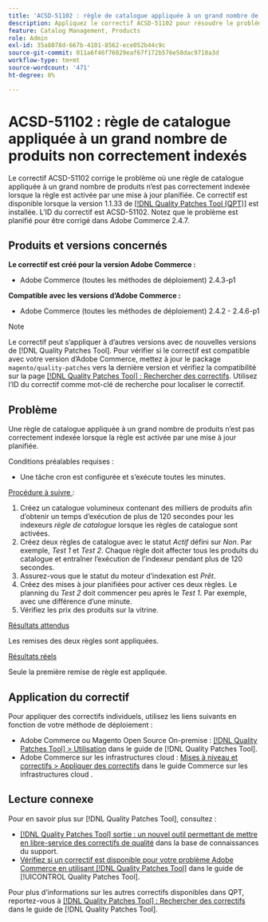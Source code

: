 ```yaml
---
title: 'ACSD-51102 : règle de catalogue appliquée à un grand nombre de produits non correctement indexés'
description: Appliquez le correctif ACSD-51102 pour résoudre le problème d’Adobe Commerce où une règle de catalogue appliquée à un grand nombre de produits n’est pas correctement indexée lorsque la règle est activée par une mise à jour planifiée.
feature: Catalog Management, Products
role: Admin
exl-id: 35a8078d-667b-4101-8562-ece052b44c9c
source-git-commit: 011a6f46f76029eaf67f172b576e58dac9710a3d
workflow-type: tm+mt
source-wordcount: '471'
ht-degree: 0%

---
```


# ACSD-51102 : règle de catalogue appliquée à un grand nombre de produits non correctement indexés

Le correctif ACSD-51102 corrige le problème où une règle de catalogue appliquée à un grand nombre de produits n’est pas correctement indexée lorsque la règle est activée par une mise à jour planifiée. Ce correctif est disponible lorsque la version 1.1.33 de [[!DNL Quality Patches Tool (QPT)]](https://experienceleague.adobe.com/fr/docs/commerce-operations/tools/quality-patches-tool/quality-patches-tool-to-self-serve-quality-patches) est installée. L’ID du correctif est ACSD-51102. Notez que le problème est planifié pour être corrigé dans Adobe Commerce 2.4.7.

## Produits et versions concernés

**Le correctif est créé pour la version Adobe Commerce :**

* Adobe Commerce (toutes les méthodes de déploiement) 2.4.3-p1

**Compatible avec les versions d’Adobe Commerce :**

* Adobe Commerce (toutes les méthodes de déploiement) 2.4.2 - 2.4.6-p1

>[!NOTE]
>
>Le correctif peut s’appliquer à d’autres versions avec de nouvelles versions de [!DNL Quality Patches Tool]. Pour vérifier si le correctif est compatible avec votre version d’Adobe Commerce, mettez à jour le package `magento/quality-patches` vers la dernière version et vérifiez la compatibilité sur la page [[!DNL Quality Patches Tool] : Rechercher des correctifs](https://experienceleague.adobe.com/tools/commerce-quality-patches/index.html?lang=fr). Utilisez l’ID du correctif comme mot-clé de recherche pour localiser le correctif.

## Problème

Une règle de catalogue appliquée à un grand nombre de produits n’est pas correctement indexée lorsque la règle est activée par une mise à jour planifiée.

Conditions préalables requises :

* Une tâche cron est configurée et s’exécute toutes les minutes.

<u>Procédure à suivre </u> :

1. Créez un catalogue volumineux contenant des milliers de produits afin d’obtenir un temps d’exécution de plus de 120 secondes pour les indexeurs *règle de catalogue* lorsque les règles de catalogue sont activées.
2. Créez deux règles de catalogue avec le statut *Actif* défini sur *Non*.  Par exemple, *Test 1* et *Test 2*. Chaque règle doit affecter tous les produits du catalogue et entraîner l’exécution de l’indexeur pendant plus de 120 secondes.
3. Assurez-vous que le statut du moteur d’indexation est *Prêt*.
4. Créez des mises à jour planifiées pour activer ces deux règles. Le planning du *Test 2* doit commencer peu après le *Test 1*. Par exemple, avec une différence d’une minute.
5. Vérifiez les prix des produits sur la vitrine.

<u>Résultats attendus</u>

Les remises des deux règles sont appliquées.

<u>Résultats réels</u>

Seule la première remise de règle est appliquée.

## Application du correctif

Pour appliquer des correctifs individuels, utilisez les liens suivants en fonction de votre méthode de déploiement :

* Adobe Commerce ou Magento Open Source On-premise : [[!DNL Quality Patches Tool] > Utilisation](/help/tools/quality-patches-tool/usage.md) dans le guide de [!DNL Quality Patches Tool].
* Adobe Commerce sur les infrastructures cloud : [Mises à niveau et correctifs > Appliquer des correctifs](https://experienceleague.adobe.com/docs/commerce-cloud-service/user-guide/develop/upgrade/apply-patches.html?lang=fr) dans le guide Commerce sur les infrastructures cloud .

## Lecture connexe

Pour en savoir plus sur [!DNL Quality Patches Tool], consultez :

* [[!DNL Quality Patches Tool] sortie : un nouvel outil permettant de mettre en libre-service des correctifs de qualité](https://experienceleague.adobe.com/fr/docs/commerce-operations/tools/quality-patches-tool/quality-patches-tool-to-self-serve-quality-patches) dans la base de connaissances du support.
* [Vérifiez si un correctif est disponible pour votre problème Adobe Commerce en utilisant [!DNL Quality Patches Tool]](/help/tools/quality-patches-tool/patches-available-in-qpt/check-patch-for-magento-issue-with-magento-quality-patches.md) dans le guide de [!UICONTROL Quality Patches Tool].


Pour plus d’informations sur les autres correctifs disponibles dans QPT, reportez-vous à [[!DNL Quality Patches Tool] : Rechercher des correctifs](<https://experienceleague.adobe.com/tools/commerce-quality-patches/index.html?lang=fr>) dans le guide de [!DNL Quality Patches Tool].
